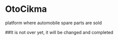 # OtoCikma
 platform where automobile spare parts are sold
 
 
##It is not over yet, it will be changed and completed
